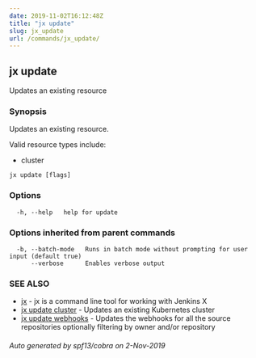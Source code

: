 ```yaml
---
date: 2019-11-02T16:12:48Z
title: "jx update"
slug: jx_update
url: /commands/jx_update/
---
```

## jx update

Updates an existing resource

### Synopsis

Updates an existing resource.
  
  Valid resource types include:
  
  * cluster

```
jx update [flags]
```

### Options

```
  -h, --help   help for update
```

### Options inherited from parent commands

```
  -b, --batch-mode   Runs in batch mode without prompting for user input (default true)
      --verbose      Enables verbose output
```

### SEE ALSO

* [jx](/commands/jx/)	 - jx is a command line tool for working with Jenkins X
* [jx update cluster](/commands/jx_update_cluster/)	 - Updates an existing Kubernetes cluster
* [jx update webhooks](/commands/jx_update_webhooks/)	 - Updates the webhooks for all the source repositories optionally filtering by owner and/or repository

###### Auto generated by spf13/cobra on 2-Nov-2019
